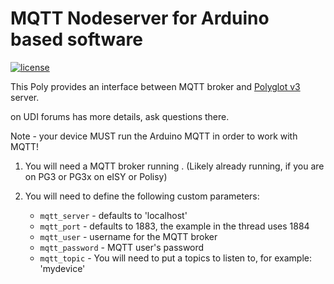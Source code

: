 
# MQTT Nodeserver for Arduino based software

[![license](https://img.shields.io/github/license/mashape/apistatus.svg)](https://github.com/exking/udi-mqtt-poly/blob/master/LICENSE)

This Poly provides an interface between MQTT broker and [Polyglot v3](https://github.com/UniversalDevicesInc/polyglot-v2) server.

on UDI forums has more details, ask questions there.

Note - your device MUST run the Arduino MQTT in order to work with MQTT!

 1. You will need a MQTT broker running . (Likely already running, if you are on PG3 or PG3x on eISY or Polisy)

 2. You will need to define the following custom parameters:
	 - `mqtt_server` - defaults to 'localhost' 
	 - `mqtt_port` - defaults to 1883, the example in the thread uses 1884  
	 - `mqtt_user` - username for the MQTT broker  
	 - `mqtt_password` - MQTT user's password  
	 - `mqtt_topic` - You will need to put a topics to listen to, for example: 'mydevice'

